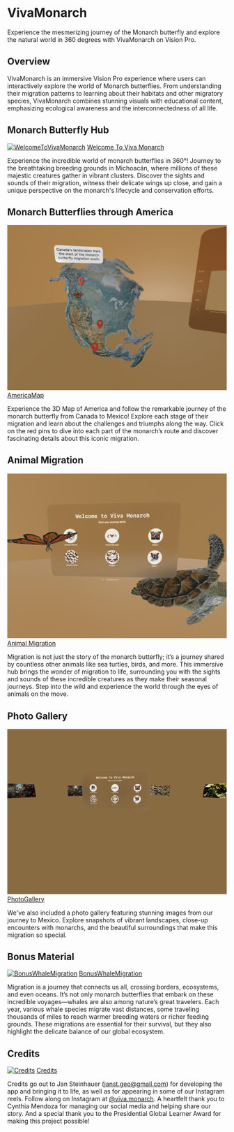 # VivaMonarch

Experience the mesmerizing journey of the Monarch butterfly and explore the natural world in 360 degrees with VivaMonarch on Vision Pro.

## Overview

VivaMonarch is an immersive Vision Pro experience where users can interactively explore the world of Monarch butterflies. From understanding their migration patterns to learning about their habitats and other migratory species, VivaMonarch combines stunning visuals with educational content, emphasizing ecological awareness and the interconnectedness of all life.

## Monarch Butterfly Hub
[![WelcomeToVivaMonarch](DemoMaterial/WelcomeToVivaMonarch.png)](DemoMaterial/WelcomeToVivaMonarch.mp4)
[Welcome To Viva Monarch](DemoMaterial/WelcomeToVivaMonarch.mp4)

Experience the incredible world of monarch butterflies in 360°! Journey to the breathtaking breeding grounds in Michoacán, where millions of these majestic creatures gather in vibrant clusters. Discover the sights and sounds of their migration, witness their delicate wings up close, and gain a unique perspective on the monarch's lifecycle and conservation efforts.

## Monarch Butterflies through America
[![AmericaMap](DemoMaterial/AmericaMap.png)](DemoMaterial/AmericaMap.mp4)
[AmericaMap](DemoMaterial/AmericaMap.mp4)

Experience the 3D Map of America and follow the remarkable journey of the monarch butterfly from Canada to Mexico! Explore each stage of their migration and learn about the challenges and triumphs along the way. Click on the red pins to dive into each part of the monarch’s route and discover fascinating details about this iconic migration.

## Animal Migration
[![MigrationAnimals](DemoMaterial/MigrationAnimals.png)](DemoMaterial/MigrationAnimals.mp4)
[Animal Migration](DemoMaterial/MigrationAnimals.mp4)

Migration is not just the story of the monarch butterfly; it’s a journey shared by countless other animals like sea turtles, birds, and more. This immersive hub brings the wonder of migration to life, surrounding you with the sights and sounds of these incredible creatures as they make their seasonal journeys. Step into the wild and experience the world through the eyes of animals on the move.

## Photo Gallery
[![PhotoGallery](DemoMaterial/PhotoGallery.png)](DemoMaterial/PhotoGallery.mp4)
[PhotoGallery](DemoMaterial/PhotoGallery.mp4)

We've also included a photo gallery featuring stunning images from our journey to Mexico. Explore snapshots of vibrant landscapes, close-up encounters with monarchs, and the beautiful surroundings that make this migration so special.

## Bonus Material
[![BonusWhaleMigration](DemoMaterial/BonusWhaleMigration.png)](DemoMaterial/BonusWhaleMigration.mp4)
[BonusWhaleMigration](DemoMaterial/BonusWhaleMigration.mp4)

Migration is a journey that connects us all, crossing borders, ecosystems, and even oceans. It’s not only monarch butterflies that embark on these incredible voyages—whales are also among nature’s great travelers. Each year, various whale species migrate vast distances, some traveling thousands of miles to reach warmer breeding waters or richer feeding grounds. These migrations are essential for their survival, but they also highlight the delicate balance of our global ecosystem.

## Credits
[![Credits](DemoMaterial/Credits.png)](DemoMaterial/Credits.mp4)
[Credits](DemoMaterial/Credits.mp4)

Credits go out to Jan Steinhauer (janst.geo@gmail.com) for developing the app and bringing it to life, as well as for appearing in some of our Instagram reels. Follow along on Instagram at [@viva.monarch](https://www.instagram.com/viva.monarch/). A heartfelt thank you to Cynthia Mendoza for managing our social media and helping share our story. And a special thank you to the Presidential Global Learner Award for making this project possible!


